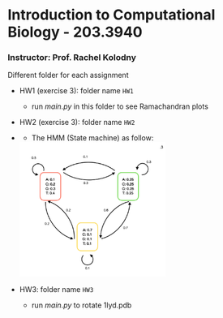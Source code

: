 # Introduction to Computational Biology - 203.3940
### Instructor: Prof. Rachel Kolodny

Different folder for each assignment

- HW1 (exercise 3): folder name ```HW1```
  - run *main.py* in this folder to see Ramachandran plots


- HW2 (exercise 3): folder name ```HW2```
- - The HMM (State machine) as follow:
   <img src=./HW2/hmm.png width=60%>

- HW3: folder name ```HW3```
  - run *main.py* to rotate 1lyd.pdb


